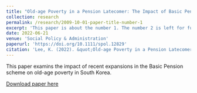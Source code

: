 ```yaml
---
title: "Old-age Poverty in a Pension Latecomer: The Impact of Basic Pension Expansions in South Korea"
collection: research
permalink: /research/2009-10-01-paper-title-number-1
excerpt: 'This paper is about the number 1. The number 2 is left for future work.'
date: 2022-06-21
venue: 'Social Policy & Administration'
paperurl: 'https://doi.org/10.1111/spol.12829'
citation: 'Lee, K. (2022). &quot;Old-age Poverty in a Pension Latecomer: The Impact of Basic Pension Expansions in South Korea&quot; <i>Social Policy & Administration</i>. 56(7).'
---
```

This paper examins the impact of recent expansions in the Basic Pension scheme on old-age poverty in South Korea.

[Download paper here](https://doi.org/10.1111/spol.12829)
